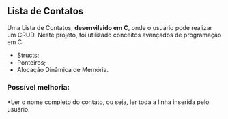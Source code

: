 ## Lista de Contatos

Uma Lista de Contatos, **desenvilvido em C**, onde o usuário pode realizar um CRUD.
Neste projeto, foi utilizado conceitos avançados de programação em C:

* Structs;
* Ponteiros;
* Alocação Dinâmica de Memória.

### Possível melhoria: 

*Ler o nome completo do contato, ou seja, ler toda a linha inserida pelo usuário.


